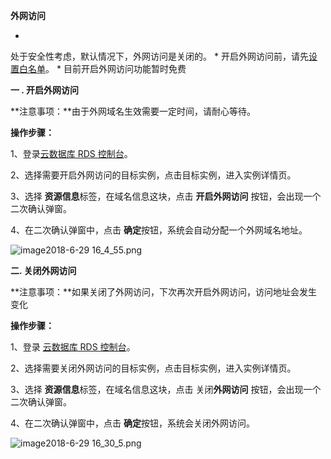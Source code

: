 **外网访问**

* 
处于安全性考虑，默认情况下，外网访问是关闭的。
* 
开启外网访问前，请先[设置白名单](https://www.jdcloud.com/help/detail/3561/isCatalog/1)。
* 
目前开启外网访问功能暂时免费

**一 . 开启外网访问**

**注意事项：**由于外网域名生效需要一定时间，请耐心等待。

**操作步骤：**

1、登录[云数据库 RDS 控制台](https://rds-console.jcloud.com/database)。

2、选择需要开启外网访问的目标实例，点击目标实例，进入实例详情页。

3、选择 **资源信息**标签，在域名信息这块，点击 **开启外网访问** 按钮，会出现一个二次确认弹窗。

4、在二次确认弹窗中，点击 **确定**按钮，系统会自动分配一个外网域名地址。

![image2018-6-29 16_4_55.png](http://img1.jcloudcs.com/cms/c7637941-42cc-4bf3-a738-d7c7ac198d2e20180629170249.png)

**二. 关闭外网访问**

**注意事项：**如果关闭了外网访问，下次再次开启外网访问，访问地址会发生变化

**操作步骤：**

1、登录 [云数据库 RDS 控制台](https://rds-console.jcloud.com/database)。

2、选择需要关闭外网访问的目标实例，点击目标实例，进入实例详情页。

3、选择 **资源信息**标签，在域名信息这块，点击 关闭**外网访问** 按钮，会出现一个二次确认弹窗。

4、在二次确认弹窗中，点击 **确定**按钮，系统会关闭外网访问。

![image2018-6-29 16_30_5.png](http://img1.jcloudcs.com/cms/6202efb8-fcfd-4f06-92da-59def633464020180629170359.png)